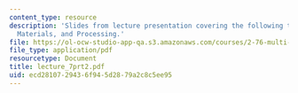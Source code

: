 ```yaml
---
content_type: resource
description: 'Slides from lecture presentation covering the following topics: Piezoelectricity,
  Materials, and Processing.'
file: https://ol-ocw-studio-app-qa.s3.amazonaws.com/courses/2-76-multi-scale-system-design-fall-2004/ecd2810729436f945d2879a2c8c5ee95_lecture_7prt2.pdf
file_type: application/pdf
resourcetype: Document
title: lecture_7prt2.pdf
uid: ecd28107-2943-6f94-5d28-79a2c8c5ee95
---
```

